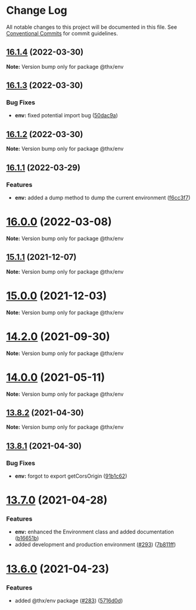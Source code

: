 # Change Log

All notable changes to this project will be documented in this file.
See [Conventional Commits](https://conventionalcommits.org) for commit guidelines.

## [16.1.4](https://github.com/thr-consulting/thr-addons/compare/v16.1.3...v16.1.4) (2022-03-30)

**Note:** Version bump only for package @thx/env





## [16.1.3](https://github.com/thr-consulting/thr-addons/compare/v16.1.2...v16.1.3) (2022-03-30)


### Bug Fixes

* **env:** fixed potential import bug ([50dac9a](https://github.com/thr-consulting/thr-addons/commit/50dac9af3d18df0478f0e5d7b7e03686128ac4e2))





## [16.1.2](https://github.com/thr-consulting/thr-addons/compare/v16.1.1...v16.1.2) (2022-03-30)

**Note:** Version bump only for package @thx/env





## [16.1.1](https://github.com/thr-consulting/thr-addons/compare/v16.1.0...v16.1.1) (2022-03-29)


### Features

* **env:** added a dump method to dump the current environment ([f6cc3f7](https://github.com/thr-consulting/thr-addons/commit/f6cc3f7b3cc1d687b169b46437f0e78e10bdac30))





# [16.0.0](https://github.com/thr-consulting/thr-addons/compare/v15.3.0...v16.0.0) (2022-03-08)

**Note:** Version bump only for package @thx/env





## [15.1.1](https://github.com/thr-consulting/thr-addons/compare/v15.1.0...v15.1.1) (2021-12-07)

**Note:** Version bump only for package @thx/env





# [15.0.0](https://github.com/thr-consulting/thr-addons/compare/v14.3.0...v15.0.0) (2021-12-03)

**Note:** Version bump only for package @thx/env





# [14.2.0](https://github.com/thr-consulting/thr-addons/compare/v14.0.4...v14.2.0) (2021-09-30)

**Note:** Version bump only for package @thx/env





# [14.0.0](https://github.com/thr-consulting/thr-addons/compare/v13.8.2...v14.0.0) (2021-05-11)

**Note:** Version bump only for package @thx/env





## [13.8.2](https://github.com/thr-consulting/thr-addons/compare/v13.8.1...v13.8.2) (2021-04-30)

**Note:** Version bump only for package @thx/env





## [13.8.1](https://github.com/thr-consulting/thr-addons/compare/v13.8.0...v13.8.1) (2021-04-30)


### Bug Fixes

* **env:** forgot to export getCorsOrigin ([91b1c62](https://github.com/thr-consulting/thr-addons/commit/91b1c62266a150a3250a43a15712961dd0ceb2a3))





# [13.7.0](https://github.com/thr-consulting/thr-addons/compare/v13.6.0...v13.7.0) (2021-04-28)


### Features

* **env:** enhanced the Environment class and added documentation ([b16651b](https://github.com/thr-consulting/thr-addons/commit/b16651b39bb1816480c7a116e18902fbcd5108ac))
* added development and production environment ([#293](https://github.com/thr-consulting/thr-addons/issues/293)) ([7b811ff](https://github.com/thr-consulting/thr-addons/commit/7b811ff6d1d38dfecf2af806ed63c27ffc169100))





# [13.6.0](https://github.com/thr-consulting/thr-addons/compare/v13.5.0...v13.6.0) (2021-04-23)


### Features

* added @thx/env package ([#283](https://github.com/thr-consulting/thr-addons/issues/283)) ([5716d0d](https://github.com/thr-consulting/thr-addons/commit/5716d0d062cd81f2192abe9efbc4ff0f0fc4d43a))

